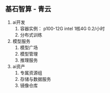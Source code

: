 

## 基石智算 - 青云

1. ai开发
   1. 容器实例： p100-12G intel 1核4G 0.2/小时
   2. 分布式训练
2. 模型服务
   1. 模型广场
   2. 模型管理
   3. 推理服务
3. ai资产
   1. 专属资源组
   2. 存储与数据服务
   3. 镜像仓库